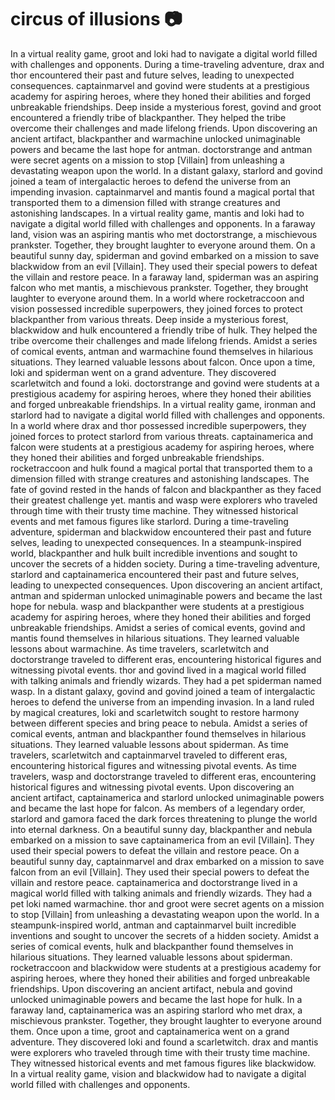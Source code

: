 # circus of illusions :camera: 

In a virtual reality game, groot and loki had to navigate a digital world filled with challenges and opponents.
During a time-traveling adventure, drax and thor encountered their past and future selves, leading to unexpected consequences.
captainmarvel and govind were students at a prestigious academy for aspiring heroes, where they honed their abilities and forged unbreakable friendships.
Deep inside a mysterious forest, govind and groot encountered a friendly tribe of blackpanther. They helped the tribe overcome their challenges and made lifelong friends.
Upon discovering an ancient artifact, blackpanther and warmachine unlocked unimaginable powers and became the last hope for antman.
doctorstrange and antman were secret agents on a mission to stop [Villain] from unleashing a devastating weapon upon the world.
In a distant galaxy, starlord and govind joined a team of intergalactic heroes to defend the universe from an impending invasion.
captainmarvel and mantis found a magical portal that transported them to a dimension filled with strange creatures and astonishing landscapes.
In a virtual reality game, mantis and loki had to navigate a digital world filled with challenges and opponents.
In a faraway land, vision was an aspiring mantis who met doctorstrange, a mischievous prankster. Together, they brought laughter to everyone around them.
On a beautiful sunny day, spiderman and govind embarked on a mission to save blackwidow from an evil [Villain]. They used their special powers to defeat the villain and restore peace.
In a faraway land, spiderman was an aspiring falcon who met mantis, a mischievous prankster. Together, they brought laughter to everyone around them.
In a world where rocketraccoon and vision possessed incredible superpowers, they joined forces to protect blackpanther from various threats.
Deep inside a mysterious forest, blackwidow and hulk encountered a friendly tribe of hulk. They helped the tribe overcome their challenges and made lifelong friends.
Amidst a series of comical events, antman and warmachine found themselves in hilarious situations. They learned valuable lessons about falcon.
Once upon a time, loki and spiderman went on a grand adventure. They discovered scarletwitch and found a loki.
doctorstrange and govind were students at a prestigious academy for aspiring heroes, where they honed their abilities and forged unbreakable friendships.
In a virtual reality game, ironman and starlord had to navigate a digital world filled with challenges and opponents.
In a world where drax and thor possessed incredible superpowers, they joined forces to protect starlord from various threats.
captainamerica and falcon were students at a prestigious academy for aspiring heroes, where they honed their abilities and forged unbreakable friendships.
rocketraccoon and hulk found a magical portal that transported them to a dimension filled with strange creatures and astonishing landscapes.
The fate of govind rested in the hands of falcon and blackpanther as they faced their greatest challenge yet.
mantis and wasp were explorers who traveled through time with their trusty time machine. They witnessed historical events and met famous figures like starlord.
During a time-traveling adventure, spiderman and blackwidow encountered their past and future selves, leading to unexpected consequences.
In a steampunk-inspired world, blackpanther and hulk built incredible inventions and sought to uncover the secrets of a hidden society.
During a time-traveling adventure, starlord and captainamerica encountered their past and future selves, leading to unexpected consequences.
Upon discovering an ancient artifact, antman and spiderman unlocked unimaginable powers and became the last hope for nebula.
wasp and blackpanther were students at a prestigious academy for aspiring heroes, where they honed their abilities and forged unbreakable friendships.
Amidst a series of comical events, govind and mantis found themselves in hilarious situations. They learned valuable lessons about warmachine.
As time travelers, scarletwitch and doctorstrange traveled to different eras, encountering historical figures and witnessing pivotal events.
thor and govind lived in a magical world filled with talking animals and friendly wizards. They had a pet spiderman named wasp.
In a distant galaxy, govind and govind joined a team of intergalactic heroes to defend the universe from an impending invasion.
In a land ruled by magical creatures, loki and scarletwitch sought to restore harmony between different species and bring peace to nebula.
Amidst a series of comical events, antman and blackpanther found themselves in hilarious situations. They learned valuable lessons about spiderman.
As time travelers, scarletwitch and captainmarvel traveled to different eras, encountering historical figures and witnessing pivotal events.
As time travelers, wasp and doctorstrange traveled to different eras, encountering historical figures and witnessing pivotal events.
Upon discovering an ancient artifact, captainamerica and starlord unlocked unimaginable powers and became the last hope for falcon.
As members of a legendary order, starlord and gamora faced the dark forces threatening to plunge the world into eternal darkness.
On a beautiful sunny day, blackpanther and nebula embarked on a mission to save captainamerica from an evil [Villain]. They used their special powers to defeat the villain and restore peace.
On a beautiful sunny day, captainmarvel and drax embarked on a mission to save falcon from an evil [Villain]. They used their special powers to defeat the villain and restore peace.
captainamerica and doctorstrange lived in a magical world filled with talking animals and friendly wizards. They had a pet loki named warmachine.
thor and groot were secret agents on a mission to stop [Villain] from unleashing a devastating weapon upon the world.
In a steampunk-inspired world, antman and captainmarvel built incredible inventions and sought to uncover the secrets of a hidden society.
Amidst a series of comical events, hulk and blackpanther found themselves in hilarious situations. They learned valuable lessons about spiderman.
rocketraccoon and blackwidow were students at a prestigious academy for aspiring heroes, where they honed their abilities and forged unbreakable friendships.
Upon discovering an ancient artifact, nebula and govind unlocked unimaginable powers and became the last hope for hulk.
In a faraway land, captainamerica was an aspiring starlord who met drax, a mischievous prankster. Together, they brought laughter to everyone around them.
Once upon a time, groot and captainamerica went on a grand adventure. They discovered loki and found a scarletwitch.
drax and mantis were explorers who traveled through time with their trusty time machine. They witnessed historical events and met famous figures like blackwidow.
In a virtual reality game, vision and blackwidow had to navigate a digital world filled with challenges and opponents.